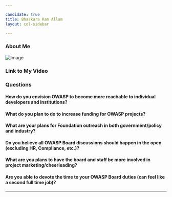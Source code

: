 ```yaml
---

candidate: true
title: Bhaskara Ram Allam
layout: col-sidebar

---
```


### About Me
![Image](#)

### Link to My Video

### Questions

#### How do you envision OWASP to become more reachable to individual developers and institutions?


#### What do you plan to do to increase funding for OWASP projects?


#### What are your plans for Foundation outreach in both government/policy and industry?


#### Do you believe all OWASP Board discussions should happen in the open (excluding HR, Compliance, etc.)?


#### What are you plans to have the board and staff be more involved in project marketing/cheerleading?


#### Are you able to devote the time to your OWASP Board duties (can feel like a second full time job)?
---

